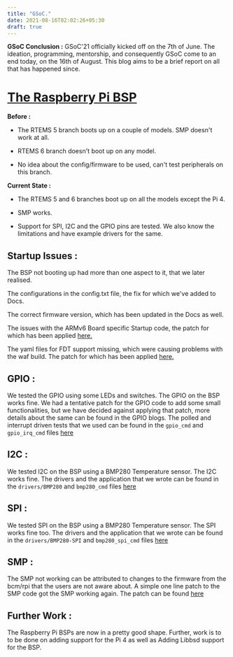 ```yaml
---
title: "GSoC."
date: 2021-08-16T02:02:26+05:30
draft: true
---
```


<b>GSoC Conclusion :</b>
GSoC'21 officially kicked off on the 7th of June. The ideation, programming, mentorship, and consequently GSoC come to an end today, on the 16th of August.
This blog aims to be a brief report on all that has happened since.

<h1><u>The Raspberry Pi BSP </u></h1>

<b>Before :</b>
 
- The RTEMS 5 branch boots up on a couple of models. SMP doesn't work at all. 
  
- RTEMS 6 branch doesn't boot up on any model.
  
- No idea about the config/firmware to be used, can't test peripherals on this branch.

<b>Current State :</b>

- The RTEMS 5 and 6 branches boot up on all the models except the Pi 4.

- SMP works.

- Support for SPI, I2C and the GPIO pins are tested. We also know the limitations and have example drivers for the same.


<h2> Startup Issues :</h2>

The BSP not booting up had more than one aspect to it, that we later realised.

The configurations in the config.txt file, the fix for which we've added to Docs. 

The correct firmware version, which has been updated in the Docs as well.

The issues with the ARMv6 Board specific Startup code, the patch for which has been applied [here.](https://github.com/pruhnuhv/rki2/tree/rtems6/build/rpi/src)

The yaml files for FDT support missing, which were causing problems with the waf build. The patch for which has been applied [here.](https://github.com/pruhnuhv/rtems/commit/c71e34bee0d6bf47c743fd390cc2f420c67b49ff)



<h2> GPIO :</h2>


We tested the GPIO using some LEDs and switches. The GPIO on the BSP works fine. We had a tentative patch for the GPIO code to add some small functionalities, but we have decided against applying that patch, more details about the same can be found in the GPIO blogs. The polled and interrupt driven tests that we used can be found in the `gpio_cmd` and `gpio_irq_cmd` files [here](https://github.com/pruhnuhv/rki2/tree/rtems6/build/rpi/src)



<h2> I2C :</h2>


We tested I2C on the BSP using a BMP280 Temperature sensor. The I2C works fine. The drivers and the application that we wrote can be found in the `drivers/BMP280` and `bmp280_cmd` files [here](https://github.com/pruhnuhv/rki2/tree/rtems6/build/rpi/src)




<h2> SPI :</h2>


We tested SPI on the BSP using a BMP280 Temperature sensor. The SPI works fine too. The drivers and the application that we wrote can be found in the `drivers/BMP280-SPI` and `bmp280_spi_cmd` files [here](https://github.com/pruhnuhv/rki2/tree/rtems6/build/rpi/src)



<h2> SMP :</h2>


The SMP not working can be attributed to changes to the firmware from the bcm/rpi that the users are not aware about. A simple one line patch to the SMP code got the SMP working again. The patch can be found [here](https://github.com/pruhnuhv/rtems/commit/1c0606819666241b5f9d6470a3f11813a6feddb8)


<h2><b> Further Work :</b></h2>


The Raspberry Pi BSPs are now in a pretty good shape. Further, work is to to be done on adding support for the Pi 4 as well as Adding Libbsd support for the BSP.
